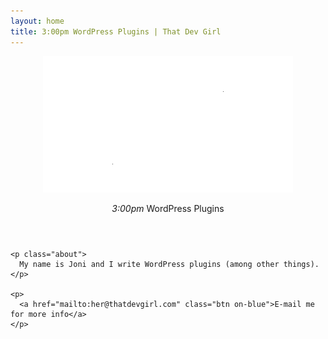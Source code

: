 ```yaml
---
layout: home
title: 3:00pm WordPress Plugins | That Dev Girl
---
```


<section class="page-lead" aria-label="Top area with page header">
  <div class="page-lead-inner">
    <header class="about__header" aria-labelledby="tagline">
      <img src="/assets/images/thatdevgirl-logo-sm.png" alt="">
      <p class="tagline" id="tagline">
        <i>3:00pm</i> WordPress Plugins
      </p>
    </header>

    <p class="about">
      My name is Joni and I write WordPress plugins (among other things).
    </p>

    <p>
      <a href="mailto:her@thatdevgirl.com" class="btn on-blue">E-mail me for more info</a>
    </p>
  </div>
</section>
